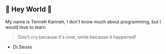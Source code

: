 ## 🌻 Hey World 🌻

My name is Tenneh Kanneh, I don't know much about programming, but I would love to learn


> Don't cry because it's over, smile because it happened!
- Dr.Seuss 
